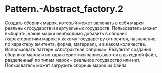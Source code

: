 # Pattern.-Abstract_factory.2
Создать сборник марок, который может включать в себя марки реальных государств и виртуальных государств. Пользователь может выбирать, какие марки необходимо добавить в сборник (характеристики марок: к какому государству относятся, назначение, по характеру эмитента,  форма, материал), и в каком количестве. Использовать паттерн «Абстрактная фабрика». Результат создания сборника марок и их характеристики записываются в выходной файл, разделенный по типам марок – реальное государство или нет. Пользователь может загрузить сборник марок из файла.
